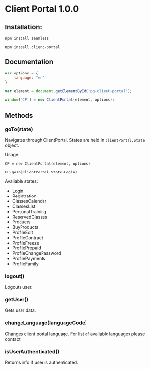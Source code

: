 

# Client Portal 1.0.0

## Installation:
`npm install seamless` 

`npm install client-portal`

## Documentation
```js
var options = {
    language: "en"
}

var element = document.getElementById('pg-client-portal');

window['CP'] = new ClientPortal(element, options);
```

## Methods


### goTo(state)

Navigates through ClientPortal. States are held in 
`ClientPortal.State` object. 

Usage:

`CP = new ClientPortal(element, options)`

`CP.goTo(ClientPortal.State.Login)`

Avaliable states:

* Login
* Registration
* ClassesCalendar
* ClassesList
* PersonalTraining
* ReservedClasses
* Products
* BuyProducts
* ProfileEdit
* ProfileContract
* ProfileFreeze
* ProfilePrepaid
* ProfileChangePassword
* ProfilePayments
* ProfileFamily

### logout()

Logouts user.

### getUser()

Gets user data.

### changeLanguage(languageCode)

Changes client portal language. For list of avaliable languages please contact 

### isUserAuthenticated()

Returns info if user is authenticated.